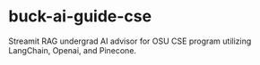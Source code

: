 # buck-ai-guide-cse
Streamit RAG undergrad AI advisor for OSU CSE program utilizing LangChain, Openai, and Pinecone.
